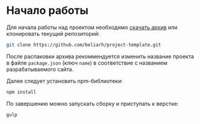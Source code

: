 # Начало работы

Для начала работы над проектом необходимо [скачать архив](https://github.com/beliarh/project-template/archive/master.zip) или клонировать текущий репозиторий:

```bash
git clone https://github.com/beliarh/project-template.git
```

После распаковки архива рекоммендуется изменить название проекта в файле `package.json` (ключ `name`) в соответствие с названием разрабатываемого сайта.

Далее следует установить npm-библиотеки:

```bash
npm install
```

По завершению можно запускать сборку и приступать к верстке:

```bash
gulp
```
